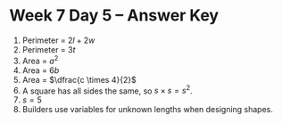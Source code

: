 # Week 7 Day 5 – Answer Key

1. Perimeter = $2l + 2w$
2. Perimeter = $3t$
3. Area = $a^2$
4. Area = $6b$
5. Area = $\dfrac{c \times 4}{2}$
6. A square has all sides the same, so $s \times s = s^2$.
7. $s = 5$
8. Builders use variables for unknown lengths when designing shapes.
